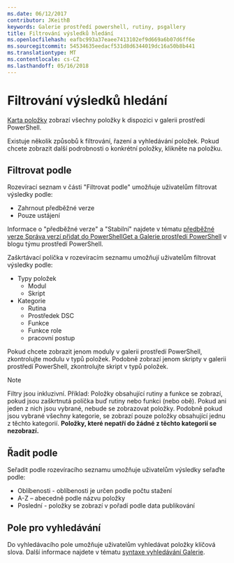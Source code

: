 ```yaml
---
ms.date: 06/12/2017
contributor: JKeithB
keywords: Galerie prostředí powershell, rutiny, psgallery
title: Filtrování výsledků hledání
ms.openlocfilehash: eafbc993a37eaee7413102ef9d669a6b07d6ff6e
ms.sourcegitcommit: 54534635eedacf531d8d6344019dc16a50b8b441
ms.translationtype: MT
ms.contentlocale: cs-CZ
ms.lasthandoff: 05/16/2018
---
```

# <a name="filtering-search-results"></a>Filtrování výsledků hledání

[Karta položky](https://www.powershellgallery.com/items) zobrazí všechny položky k dispozici v galerii prostředí PowerShell.

Existuje několik způsobů k filtrování, řazení a vyhledávání položek.
Pokud chcete zobrazit další podrobnosti o konkrétní položky, klikněte na položku.

## <a name="filter-by"></a>Filtrovat podle

Rozevírací seznam v části "Filtrovat podle" umožňuje uživatelům filtrovat výsledky podle:
- Zahrnout předběžné verze
- Pouze ustájení

Informace o "předběžné verze" a "Stabilní" najdete v tématu [předběžné verze Správa verzí přidat do PowerShellGet a Galerie prostředí PowerShell](https://blogs.msdn.microsoft.com/powershell/2017/12/05/prerelease-versioning-added-to-powershellget-and-powershell-gallery/) v blogu týmu prostředí PowerShell.

Zaškrtávací políčka v rozevíracím seznamu umožňují uživatelům filtrovat výsledky podle:
- Typy položek
  - Modul
  - Skript
- Kategorie
  - Rutina
  - Prostředek DSC
  - Funkce
  - Funkce role
  - pracovní postup

Pokud chcete zobrazit jenom moduly v galerii prostředí PowerShell, zkontrolujte modulu v typů položek.
Podobně zobrazí jenom skripty v galerii prostředí PowerShell, zkontrolujte skript v typů položek.

> [!NOTE]
> Filtry jsou inkluzivní.
> Příklad: Položky obsahující rutiny a funkce se zobrazí, pokud jsou zaškrtnutá políčka buď rutiny nebo funkci (nebo obě).
> Pokud ani jeden z nich jsou vybrané, nebude se zobrazovat položky.
> Podobně pokud jsou vybrané všechny kategorie, se zobrazí pouze položky obsahující jednu z těchto kategorií.
> **Položky, které nepatří do žádné z těchto kategorií se nezobrazí.**

## <a name="sort-by"></a>Řadit podle

Seřadit podle rozevíracího seznamu umožňuje uživatelům výsledky seřaďte podle:
- Oblíbenosti - oblíbenosti je určen podle počtu stažení
- A-Z – abecedně podle názvu položky
- Poslední - položky se zobrazí v pořadí podle data publikování

## <a name="search-box"></a>Pole pro vyhledávání

Do vyhledávacího pole umožňuje uživatelům vyhledávat položky klíčová slova.
Další informace najdete v tématu [syntaxe vyhledávání Galerie](search-syntax.md).